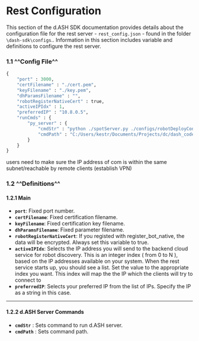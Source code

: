 # Rest Configuration

This section of the d.ASH SDK documentation provides details about the configuration file for the rest server - `rest_config.json` - found in the folder `\dash-sdk\configs`.. Information in this section includes variable and definitions to configure the rest server.

### 1.1 ^^Config File^^

``` python
{
    "port" : 3000,
    "certFilename" : "./cert.pem",
    "keyFilename" : "./key.pem",
    "dhParamsFilename" : "",
    "robotRegisterNativeCert" : true,
    "activeIPIdx" : 1, 
    "preferredIP" : "10.8.0.5", 
    "runCmds" : {
        "py_server" : {
            "cmdStr" : "python ./spotServer.py ./configs/robotDeployConfig.json <!TOKEN!>",
            "cmdPath" : "C:/Users/kestr/Documents/Projects/dc/dash_code/py_server"
        }
    }
}
```

users need to make sure the IP address of com is within the same subnet/reachable by remote clients (establish VPN)

### 1.2 ^^Definitions^^

#### 1.2.1 Main

- **`port`**: Fixed port number.
- **`certFilename`**: Fixed certification filename.
- **`keyFilename`**: Fixed certification key filename.
- **`dhParamsFilename`**: Fixed parameter filename.
- **`robotRegisterNativeCert`**:  If you registed with register_bot_native, the data will be encrypted. Always set this variable to true.
- **`activeIPIdx`**: Selects the IP address you will send to the backend cloud service for robot discovery. This is an integer index ( from 0 to N ), based on the IP addresses available on your system. When the rest service starts up, you should see a list. Set the value to the appropriate index you want. This index will map the the IP which the clients will try to connect to
- **`preferredIP`**: Selects your preferred IP from the list of IPs. Specify the IP as a string in this case.

---

#### 1.2.2 d.ASH Server Commands

- **`cmdStr`** : Sets command to run d.ASH server.
- **`cmdPath`** : Sets command path.
